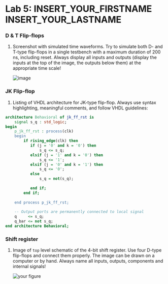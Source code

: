 # Lab 5: INSERT_YOUR_FIRSTNAME INSERT_YOUR_LASTNAME

### D & T Flip-flops

1. Screenshot with simulated time waveforms. Try to simulate both D- and T-type flip-flops in a single testbench with a maximum duration of 200 ns, including reset. Always display all inputs and outputs (display the inputs at the top of the image, the outputs below them) at the appropriate time scale!

   ![image](https://user-images.githubusercontent.com/124742212/223704485-b74b04d2-5f75-4190-8baf-af3d7fa52eda.png)

### JK Flip-flop

1. Listing of VHDL architecture for JK-type flip-flop. Always use syntax highlighting, meaningful comments, and follow VHDL guidelines:

```vhdl
architecture Behavioral of jk_ff_rst is
    signal s_q : std_logic;
begin
    p_jk_ff_rst : process(clk)
    begin
        if rising_edge(clk) then
           if (j = '0' and k = '0') then
               s_q <= s_q;
           elsif (j = '1' and k = '0') then
               s_q <= '1';
           elsif (j = '0' and k = '1') then
               s_q <= '0';
           else
               s_q = not(s_q);
            
           end if;   
        end if;
        
    end process p_jk_ff_rst;
    
    -- Output ports are permanently connected to local signal
    q     <= s_q;
    q_bar <= not s_q;
end architecture Behavioral;

```

### Shift register

1. Image of `top` level schematic of the 4-bit shift register. Use four D-type flip-flops and connect them properly. The image can be drawn on a computer or by hand. Always name all inputs, outputs, components and internal signals!

   ![your figure]()
